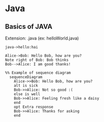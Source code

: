 # **Java**

## Basics of JAVA
Extension: .java (ex: helloWorld.java)

```sequence
java->hello:hai
```

```sequence
Alice->Bob: Hello Bob, how are you?
Note right of Bob: Bob thinks
Bob-->Alice: I am good thanks!
```
```mermaid
%% Example of sequence diagram
  sequenceDiagram
    Alice->>Bob: Hello Bob, how are you?
    alt is sick
    Bob->>Alice: Not so good :(
    else is well
    Bob->>Alice: Feeling fresh like a daisy
    end
    opt Extra response
    Bob->>Alice: Thanks for asking
    end
```
